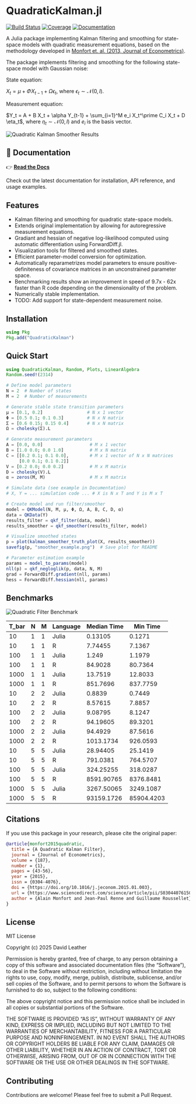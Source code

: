 # QuadraticKalman.jl


[![Build
Status](https://github.com/dleather/QuadraticKalman.jl/actions/workflows/CI.yml/badge.svg?branch=main)](https://github.com/dleather/QuadraticKalman.jl/actions/workflows/CI.yml?query=branch%3Amain)
[![Coverage](https://codecov.io/gh/dleather/QuadraticKalman.jl/branch/main/graph/badge.svg)](https://codecov.io/gh/dleather/QuadraticKalman.jl)
[![Documentation](https://img.shields.io/badge/docs-latest-blue.svg)](https://dleather.github.io/QuadraticKalman.jl/)

A Julia package implementing Kalman filtering and smoothing for
state-space models with quadratic measurement equations, based on the
methodology developed in [Monfort et. al. (2013, Journal of
Econometrics)](https://www.sciencedirect.com/science/article/abs/pii/S0304407615000123).

The package implements filtering and smoothing for the following
state-space model with Gaussian noise:

State equation:

$X_{t} = \mu + \Phi X_{t-1} + \Omega \epsilon_t$, where
$\epsilon_t \sim \mathcal{N}(0, I).$

Measurement equation:

$Y_t = A + B X_t + \alpha Y_{t-1} + \sum_{i=1}^M e_i X_t^\prime C_i X_t + D \eta_t$,
where $\eta_t \sim \mathcal{N}(0, I)$ and $e_i$ is the basis vector.

![Quadratic Kalman Smoother Results](smoother_example.png)

## 📖 Documentation

👉 **[Read the Docs](https://dleather.github.io/QuadraticKalman.jl/)**

Check out the latest documentation for installation, API reference, and
usage examples.

## Features

- Kalman filtering and smoothing for quadratic state-space models.
- Extends original implementation by allowing for autoregressive
  measurement equations.
- Gradiant and hessian of negative log-likelihood computed using
  automatic differentiation using ForwardDiff.jl.
- Visualization tools for filtered and smoothed states.
- Efficient parameter-model conversion for optimization.
- Automatically reparametrizes model parameters to ensure
  positive-definiteness of covariance matrices in an unconstrained
  parameter space.
- Benchmarking results show an improvement in speed of 9.7x - 62x faster than R code depending on the dimensionality of the problem.
- Numerically stable implementation.
- TODO: Add support for state-dependent measurement noise.

## Installation

``` julia
using Pkg
Pkg.add("QuadraticKalman")
```

## Quick Start

``` julia
using QuadraticKalman, Random, Plots, LinearAlgebra
Random.seed!(2314)

# Define model parameters
N = 2  # Number of states
M = 2  # Number of measurements

# Generate stable state transition parameters
μ = [0.1, 0.2]                 # N x 1 vector
Φ = [0.5 0.1; 0.1 0.3]         # N x N matrix
Σ = [0.6 0.15; 0.15 0.4]       # N x N matrix
Ω = cholesky(Σ).L     

# Generate measurement parameters
A = [0.0, 0.0]                  # M x 1 vector
B = [1.0 0.0; 0.0 1.0]          # M x N matrix
C = [[0.2 0.1; 0.1 0.0],        # M x 1 vector of N x N matrices
     [0.0 0.1; 0.1 0.2]]    
V = [0.2 0.0; 0.0 0.2]          # M x M matrix
D = cholesky(V).L
α = zeros(M, M)                 # M x M matrix

# Simulate data (see example in Documentation)
# X, Y = ... simulation code ... # X is N x T and Y is M x T

# Create model and run filter/smoother
model = QKModel(N, M, μ, Φ, Ω, A, B, C, D, α)
data = QKData(Y)
results_filter = qkf_filter(data, model)
results_smoother = qkf_smoother(results_filter, model)

# Visualize smoothed states
p = plot(kalman_smoother_truth_plot(X, results_smoother))
savefig(p, "smoother_example.png")  # Save plot for README

# Parameter estimation example
params = model_to_params(model)
nll(p) = qkf_negloglik(p, data, N, M)
grad = ForwardDiff.gradient(nll, params)
hess = ForwardDiff.hessian(nll, params)
```
## Benchmarks

![Quadratic Filter Benchmark](benchmarks/results/scaling_comparison.png)

| T_bar | N | M | Language | Median Time | Min Time |
|-------|---|---|----------|-------------|-----------|
| 10    | 1 | 1 | Julia    | 0.13105     | 0.1271    |
| 10    | 1 | 1 | R        | 7.74455     | 7.1367    |
| 100   | 1 | 1 | Julia    | 1.249       | 1.1979    |
| 100   | 1 | 1 | R        | 84.9028     | 80.7364   |
| 1000  | 1 | 1 | Julia    | 13.7519     | 12.8033   |
| 1000  | 1 | 1 | R        | 851.7696    | 837.7759  |
| 10    | 2 | 2 | Julia    | 0.8839      | 0.7449    |
| 10    | 2 | 2 | R        | 8.57615     | 7.8857    |
| 100   | 2 | 2 | Julia    | 9.08795     | 8.1247    |
| 100   | 2 | 2 | R        | 94.19605    | 89.3201   |
| 1000  | 2 | 2 | Julia    | 94.4929     | 87.5616   |
| 1000  | 2 | 2 | R        | 1013.1734   | 926.0593  |
| 10    | 5 | 5 | Julia    | 28.94405    | 25.1419   |
| 10    | 5 | 5 | R        | 791.0381    | 764.5707  |
| 100   | 5 | 5 | Julia    | 324.25255   | 318.0287  |
| 100   | 5 | 5 | R        | 8591.90765  | 8376.8481 |
| 1000  | 5 | 5 | Julia    | 3267.50065  | 3249.1087 |
| 1000  | 5 | 5 | R        | 93159.1726  | 85904.4203|

## Citations

If you use this package in your research, please cite the original
paper:

``` bibtex
@article{monfort2015quadratic,
  title = {A Quadratic Kalman Filter},
  journal = {Journal of Econometrics},
  volume = {187},
  number = {1},
  pages = {43-56},
  year = {2015},
  issn = {0304-4076},
  doi = {https://doi.org/10.1016/j.jeconom.2015.01.003},
  url = {https://www.sciencedirect.com/science/article/pii/S0304407615000123},
  author = {Alain Monfort and Jean-Paul Renne and Guillaume Roussellet},
}
```

## License

MIT License

Copyright (c) 2025 David Leather

Permission is hereby granted, free of charge, to any person obtaining a
copy of this software and associated documentation files (the
“Software”), to deal in the Software without restriction, including
without limitation the rights to use, copy, modify, merge, publish,
distribute, sublicense, and/or sell copies of the Software, and to
permit persons to whom the Software is furnished to do so, subject to
the following conditions:

The above copyright notice and this permission notice shall be included
in all copies or substantial portions of the Software.

THE SOFTWARE IS PROVIDED “AS IS”, WITHOUT WARRANTY OF ANY KIND, EXPRESS
OR IMPLIED, INCLUDING BUT NOT LIMITED TO THE WARRANTIES OF
MERCHANTABILITY, FITNESS FOR A PARTICULAR PURPOSE AND NONINFRINGEMENT.
IN NO EVENT SHALL THE AUTHORS OR COPYRIGHT HOLDERS BE LIABLE FOR ANY
CLAIM, DAMAGES OR OTHER LIABILITY, WHETHER IN AN ACTION OF CONTRACT,
TORT OR OTHERWISE, ARISING FROM, OUT OF OR IN CONNECTION WITH THE
SOFTWARE OR THE USE OR OTHER DEALINGS IN THE SOFTWARE.

## Contributing

Contributions are welcome! Please feel free to submit a Pull Request.
